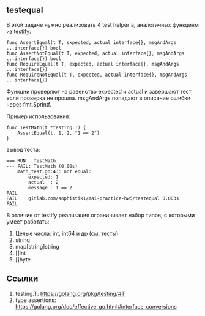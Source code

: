 ## testequal

В этой задаче нужно реализовать 4 test helper'а, аналогичных функциям из [testify](https://github.com/stretchr/testify):

```
func AssertEqual(t T, expected, actual interface{}, msgAndArgs ...interface{}) bool
func AssertNotEqual(t T, expected, actual interface{}, msgAndArgs ...interface{}) bool
func RequireEqual(t T, expected, actual interface{}, msgAndArgs ...interface{})
func RequireNotEqual(t T, expected, actual interface{}, msgAndArgs ...interface{})
```

Функции проверяют на равенство expected и actual и завершают тест, если проверка не прошла.
msgAndArgs попадают в описание ошибки через fmt.Sprintf.

Пример использования:
```
func TestMath(t *testing.T) {
	AssertEqual(t, 1, 2, "1 == 2")
}
```
вывод теста:
```
=== RUN   TestMath
--- FAIL: TestMath (0.00s)
    math_test.go:43: not equal:
        expected: 1
        actual  : 2
        message : 1 == 2
FAIL
FAIL    gitlab.com/sophistik1/mai-practice-hw5/testequal 0.003s
FAIL
```

В отличие от testify реализация ограничивает набор типов, с которыми умеет работать:
1. Целые числа: int, int64 и др (см. тесты)
2. string
3. map[string]string
4. []int
5. []byte

## Ссылки

1. testing.T: https://golang.org/pkg/testing/#T
2. type assertions: https://golang.org/doc/effective_go.html#interface_conversions
